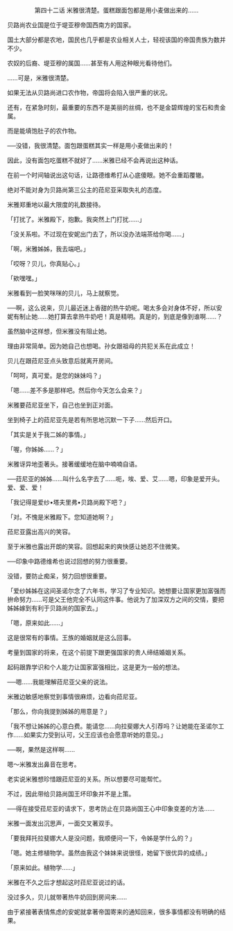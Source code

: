 <p align="center">第四十二话 米雅很清楚。蛋糕跟面包都是用小麦做出来的……</p>

贝路尚农业国是位于堤亚穆帝国西南方的国家。

国土大部分都是农地，国民也几乎都是农业相关人士，轻视该国的帝国贵族为数并不少。

农奴的后裔、堤亚穆的属国……甚至有人用这种眼光看待他们。

……可是，米雅很清楚。

如果无法从贝路尚进口农作物，帝国将会陷入很严重的状况。

还有，在紧急时刻，最重要的东西不是美丽的丝绸，也不是金碧辉煌的宝石和贵金属。

而是能填饱肚子的农作物。

──没错，我很清楚。面包跟蛋糕其实一样是用小麦做出来的！

因此，没有面包吃蛋糕不就好了……米雅已经不会再说出这种话。

在前一个时间轴说出这句话，让路德维希打从心底傻眼。她不会重蹈覆辙。

绝对不能对身为贝路尚第三公主的菈尼亚采取失礼的态度。

米雅郑重地以最大限度的礼数接待。

「打扰了。米雅殿下，抱歉。我突然上门打扰……」

「没关系啦。不过现在安妮出门去了，所以没办法端茶给你喝……」

「啊，米雅姊姊，我去端吧。」

「哎呀？贝儿，你真贴心。」

「欸嘿嘿。」

米雅看到一脸笑咪咪的贝儿，马上就察觉。

──啊，这么说来，贝儿最近迷上香甜的热牛奶呢。喝太多会对身体不好，所以安妮有制止她……她打算去拿热牛奶吧！真是精明。真是的，到底是像到谁啊……？

虽然脑中这样想，但米雅没有阻止她。

理由非常简单。因为她自己也想喝。孙女跟祖母的共犯关系在此成立！

贝儿在跟菈尼亚点头致意后就离开房间。

「呵呵，真可爱。是您的妹妹吗？」

「嗯……差不多是那样吧。然后你今天怎么会来？」

米雅要菈尼亚坐下，自己也坐到正对面。

坐到椅子上的菈尼亚先是若有所思地沉默一下子……然后开口。

「其实是关于我二姊的事情。」

「喔，你姊姊……？」

米雅讶异地歪著头。接著缓缓地在脑中喃喃自语。

──菈尼亚的姊姊……叫什么名字去了……呃，埃、爱、艾……嗯，印象是爱开头。爱、爱、爱！

「我记得是爱纱•塔夫里弗•贝路尚殿下吧？」

「对。不愧是米雅殿下。您知道她啊？」

菈尼亚露出高兴的笑容。

至于米雅也露出开朗的笑容。回想起来的爽快感让她忍不住微笑。

──印象中路德维希也说过回想的努力很重要。

没错，要防止痴呆，努力回想很重要。

「爱纱姊姊在这间圣诺尔念了六年书，学习了专业知识。她想要让国家更加富强而拚命努力……可是父王他完全不认同这件事。他说为了加深双方之间的交情，要把姊姊嫁到有利于贝路尚的国家去。」

「嗯，原来如此……」

这是很常有的事情。王族的婚姻就是这么回事。

考量到国家的将来，在这个前提下跟更强国家的贵人缔结婚姻关系。

起码跟靠学识和个人能力让国家富强相比，这是更为一般的想法。

──嗯……我能理解菈尼亚父亲的说法。

米雅边敏感地察觉到事情很麻烦，边看向菈尼亚。

「那么，你向我提到姊姊的用意是？」

「我不想让姊姊的心意白费。能请您……向拉斐娜大人引荐吗？让她能在圣诺尔工作……如果实力受到认可，父王应该也会愿意听她的意见。」

──啊，果然是这样啊……

嗯～米雅发出鼻音在思考。

老实说米雅想珍惜跟菈尼亚的关系。所以想要尽可能帮忙。

不过，因此带给贝路尚国王坏印象并不是上策。

──得在接受菈尼亚的请求下，思考防止在贝路尚国王心中印象变差的方法……

米雅一面发出沉思声，一面交叉著双手。

「要我拜托拉斐娜大人是没问题，我顺便问一下，令姊是学什么的？」

「嗯。她主修植物学。虽然由我这个妹妹来说很怪，她留下很优异的成绩。」

「原来如此。植物学……」

米雅在不久之后才想起这时菈尼亚说过的话。

没过多久，贝儿就带著热牛奶回到房间来……

由于紧接著表情焦虑的安妮就拿著帝国寄来的通知回来，很多事情都没有明确的结果。

